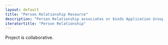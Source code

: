 ```yaml
---
layout: default
title: "Person Relationship Resource"
description: "Person Relationship associates or binds Application Group and Household."
iteratortitle: "Person Relationship"
---
```


Project is collaborative.
